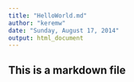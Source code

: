 ```yaml
---
title: "HelloWorld.md"
author: "keremw"
date: "Sunday, August 17, 2014"
output: html_document
---
```

## This is a markdown file

